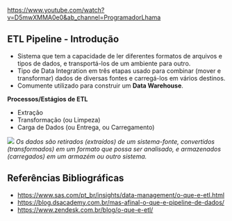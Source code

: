 https://www.youtube.com/watch?v=D5mwXMMA0e0&ab_channel=ProgramadorLhama

## ETL Pipeline - Introdução

- Sistema que tem a capacidade de ler diferentes formatos de arquivos e tipos de dados, e transportá-los de um ambiente para outro.
- Tipo de Data Integration em três etapas usado para combinar (mover e transformar) dados de diversas fontes e carregá-los em vários destinos.
- Comumente utilizado para construir um **Data Warehouse**.

**Processos/Estágios de ETL**
* Extração
* Transformação (ou Limpeza)
* Carga de Dados (ou Entrega, ou Carregamento)

[![](https://blog.gft.com/br/wp-content/uploads/sites/4/2016/09/Etl.jpg)](https://blog.gft.com)
*Os dados são retirados (extraídos) de um sistema-fonte, convertidos (transformados) em um formato que possa ser analisado, e armazenados (carregados) em um armazém ou outro sistema.*

## Referências Bibliográficas
* https://www.sas.com/pt_br/insights/data-management/o-que-e-etl.html
* https://blog.dsacademy.com.br/mas-afinal-o-que-e-pipeline-de-dados/
* https://www.zendesk.com.br/blog/o-que-e-etl/